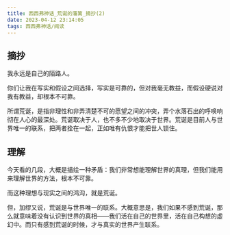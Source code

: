 ```yaml
---
title: 西西弗神话_荒诞的藩篱_摘抄(2)
date: 2023-04-12 23:14:05
tags: 西西弗神话/阅读
---
```


## 摘抄
我永远是自己的陌路人。

你们让我在写实和假设之间选择，写实是可靠的，但对我毫无教益，而假设硬说对我有教益，却根本不可靠。

所谓荒诞，是指非理性和非弄清楚不可的愿望之间的冲突，弄个水落石出的呼唤响彻在人心的最深处。荒诞取决于人，也不多不少地取决于世界。荒诞是目前人与世界唯一的联系，把两者拴在一起，正如唯有仇恨才能把世人锁住。

## 理解
今天看的几段，大概是描绘一种矛盾：我们非常想能理解世界的真理，但我们能用来理解世界的方法，根本不可靠。

而这种理想与现实之间的鸿沟，就是荒诞。

但，加缪又说，荒诞是与世界唯一的联系。大概意思是，我们如果不感到荒诞，那么就意味着没有认识到世界的真相——我们活在自己的世界里，活在自己构想的虚幻中。而只有感到荒诞的时候，才与真实的世界产生联系。